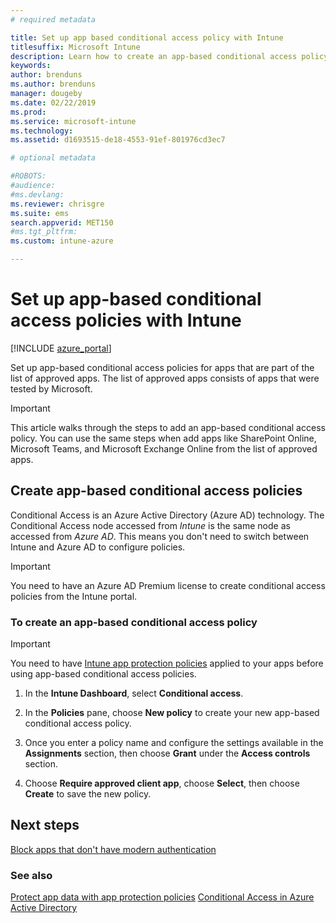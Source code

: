 ```yaml
---
# required metadata

title: Set up app based conditional access policy with Intune
titlesuffix: Microsoft Intune
description: Learn how to create an app-based conditional access policy with Intune.
keywords:
author: brenduns
ms.author: brenduns
manager: dougeby
ms.date: 02/22/2019
ms.prod:
ms.service: microsoft-intune
ms.technology:
ms.assetid: d1693515-de18-4553-91ef-801976cd3ec7

# optional metadata

#ROBOTS:
#audience:
#ms.devlang:
ms.reviewer: chrisgre
ms.suite: ems
search.appverid: MET150
#ms.tgt_pltfrm:
ms.custom: intune-azure

---
```


# Set up app-based conditional access policies with Intune

[!INCLUDE [azure_portal](./includes/azure_portal.md)]

Set up app-based conditional access policies for apps that are part of the list of approved apps. The list of approved apps consists of apps that were tested by Microsoft.

> [!IMPORTANT]
> This article walks through the steps to add an app-based conditional access policy. You can use the same steps when add apps like SharePoint Online, Microsoft Teams, and Microsoft Exchange Online from the list of approved apps.

## Create app-based conditional access policies
Conditional Access is an Azure Active Directory (Azure AD) technology. The Conditional Access node accessed from *Intune* is the same node as accessed from *Azure AD*. This means you don't need to switch between Intune and Azure AD to configure policies.

> [!IMPORTANT]
> You need to have an Azure AD Premium license to create conditional access policies from the Intune portal.

### To create an app-based conditional access policy

> [!IMPORTANT]
> You need to have [Intune app protection policies](app-protection-policies.md) applied to your apps before using app-based conditional access policies.

1. In the **Intune Dashboard**, select **Conditional access**.

2. In the **Policies** pane, choose **New policy** to create your new app-based conditional access policy.

4. Once you enter a policy name and configure the settings available in the **Assignments** section, then choose **Grant** under the **Access controls** section.

5. Choose **Require approved client app**, choose **Select**, then choose **Create** to save the new policy.

## Next steps
[Block apps that don't have modern authentication](app-modern-authentication-block.md)

### See also

[Protect app data with app protection policies](app-protection-policies.md)
[Conditional Access in Azure Active Directory](https://docs.microsoft.com/azure/active-directory/active-directory-conditional-access)
